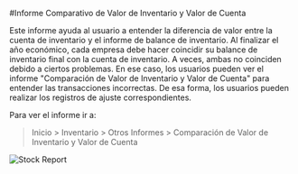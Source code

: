 <!-- add-breadcrumbs -->
#Informe Comparativo de Valor de Inventario y Valor de Cuenta 

Este informe ayuda al usuario a entender la diferencia de valor entre la cuenta de inventario y el informe de balance de inventario. Al finalizar el año económico, cada empresa debe hacer coincidir su balance de inventario final con la cuenta de inventario. A veces, ambas no coinciden debido a ciertos problemas. En ese caso, los usuarios pueden ver el informe "Comparación de Valor de Inventario y Valor de Cuenta" para entender las transacciones incorrectas. De esa forma, los usuarios pueden realizar los registros de ajuste correspondientes. 

Para ver el informe ir a:

> Inicio > Inventario > Otros Informes > Comparación de Valor de Inventario y Valor de Cuenta

<img class="screenshot" alt="Stock Report" src="{{docs_base_url}}/assets/img/stock/stock-value-account-value-comparison.png">
